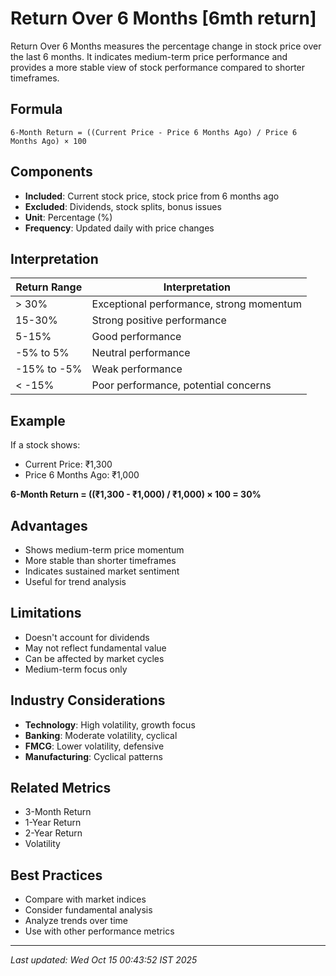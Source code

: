 # Return Over 6 Months [6mth return]


Return Over 6 Months measures the percentage change in stock price over the last 6 months. It indicates medium-term price performance and provides a more stable view of stock performance compared to shorter timeframes.

## Formula
```text
6-Month Return = ((Current Price - Price 6 Months Ago) / Price 6 Months Ago) × 100
```

## Components
- **Included**: Current stock price, stock price from 6 months ago
- **Excluded**: Dividends, stock splits, bonus issues
- **Unit**: Percentage (%)
- **Frequency**: Updated daily with price changes

## Interpretation
| Return Range | Interpretation |
|--------------|----------------|
| > 30% | Exceptional performance, strong momentum |
| 15-30% | Strong positive performance |
| 5-15% | Good performance |
| -5% to 5% | Neutral performance |
| -15% to -5% | Weak performance |
| < -15% | Poor performance, potential concerns |

## Example
If a stock shows:
- Current Price: ₹1,300
- Price 6 Months Ago: ₹1,000

**6-Month Return = ((₹1,300 - ₹1,000) / ₹1,000) × 100 = 30%**

## Advantages
- Shows medium-term price momentum
- More stable than shorter timeframes
- Indicates sustained market sentiment
- Useful for trend analysis

## Limitations
- Doesn't account for dividends
- May not reflect fundamental value
- Can be affected by market cycles
- Medium-term focus only

## Industry Considerations
- **Technology**: High volatility, growth focus
- **Banking**: Moderate volatility, cyclical
- **FMCG**: Lower volatility, defensive
- **Manufacturing**: Cyclical patterns

## Related Metrics
- 3-Month Return
- 1-Year Return
- 2-Year Return
- Volatility

## Best Practices
- Compare with market indices
- Consider fundamental analysis
- Analyze trends over time
- Use with other performance metrics

---
*Last updated: Wed Oct 15 00:43:52 IST 2025*

